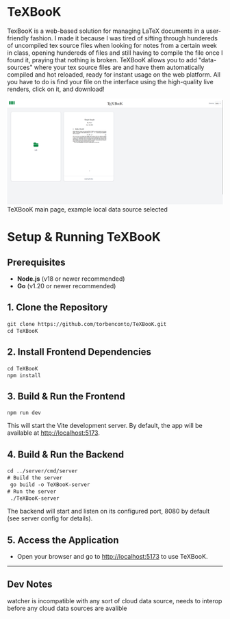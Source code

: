 # TeXBooK

TexBooK is a web-based solution for managing LaTeX documents in a user-friendly fashion. I made it because I was tired of sifting through hundereds of uncompiled tex source files when looking for notes from a certain week in class, opening hundereds of files and still having to compile the file once I found it, praying that nothing is broken. TeXBooK allows you to add "data-sources" where your tex source files are and have them automatically compiled and hot reloaded, ready for instant usage on the web platform. All you have to do is find your file on the interface using the high-quality live renders, click on it, and download!


![alt text](assets/preview.png)
TeXBooK main page, example local data source selected

# Setup & Running TeXBooK

## Prerequisites
- **Node.js** (v18 or newer recommended)
- **Go** (v1.20 or newer recommended)

## 1. Clone the Repository
```
git clone https://github.com/torbenconto/TeXBooK.git
cd TeXBooK
```

## 2. Install Frontend Dependencies
```
cd TeXBooK
npm install
```

## 3. Build & Run the Frontend
```
npm run dev
```
This will start the Vite development server. By default, the app will be available at [http://localhost:5173](http://localhost:5173).

## 4. Build & Run the Backend
```
cd ../server/cmd/server
# Build the server
 go build -o TeXBooK-server
# Run the server
 ./TeXBooK-server
```
The backend will start and listen on its configured port, 8080 by default (see server config for details).

## 5. Access the Application
- Open your browser and go to [http://localhost:5173](http://localhost:5173) to use TeXBooK.

---

## Dev Notes
watcher is incompatible with any sort of cloud data source, needs to interop before any cloud data sources are avalible